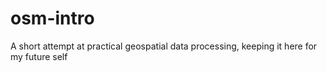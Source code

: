# osm-intro
A short attempt at practical geospatial data processing, keeping it here for my future self
